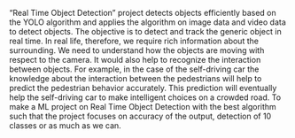 “Real Time Object Detection” project detects objects efficiently based on the YOLO algorithm and applies the algorithm on image data and video data to detect objects. The objective is to detect and track the generic object in real time. In real life, therefore, we require rich information about the surrounding. We need to understand how the objects are moving with respect to the camera. It would also help to recognize the interaction between objects. For example, in the case of the self-driving car the knowledge about the interaction between the pedestrians will help to predict the pedestrian behavior accurately. This prediction will eventually help the self-driving car to make intelligent choices on a crowded road. To make a ML project on Real Time Object Detection with the best algorithm such that the project focuses on accuracy of the output, detection of 10 classes or as much as we can.
